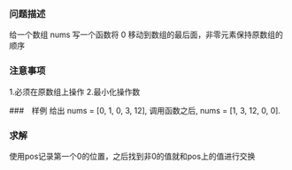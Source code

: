 ### 问题描述

给一个数组 nums 写一个函数将 0 移动到数组的最后面，非零元素保持原数组的顺序

### 注意事项

1.必须在原数组上操作
2.最小化操作数

###　样例
给出 nums = [0, 1, 0, 3, 12], 调用函数之后, nums = [1, 3, 12, 0, 0].

### 求解

使用pos记录第一个0的位置，之后找到非0的值就和pos上的值进行交换
